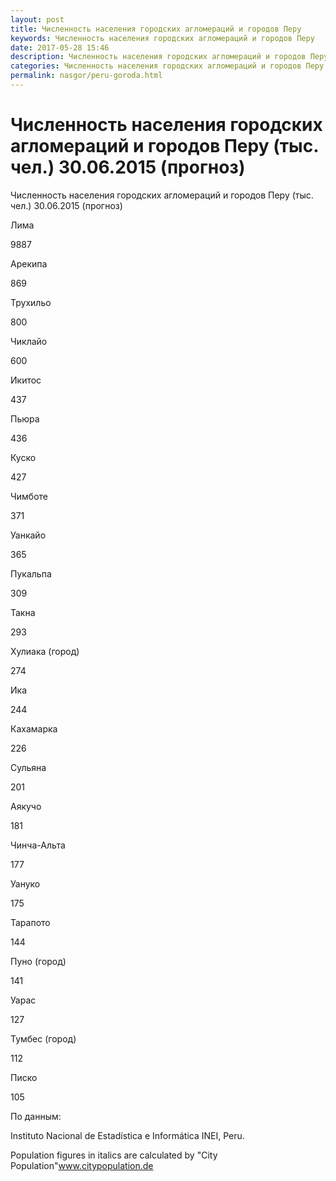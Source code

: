 ```yaml
---
layout: post
title: Численность населения городских агломераций и городов Перу
keywords: Численность населения городских агломераций и городов Перу
date: 2017-05-28 15:46
description: Численность населения городских агломераций и городов Перу
categories: Численность населения городских агломераций и городов Перу
permalink: nasgor/peru-goroda.html
---
```


# Численность населения городских агломераций и городов Перу (тыс. чел.) 30.06.2015 (прогноз)



Численность населения городских агломераций и городов Перу (тыс. чел.) 30.06.2015 (прогноз)








Лима


9887






Арекипа


869






Трухильо


800






Чиклайо


600






Икитос


437






Пьюра


436






Куско


427






Чимботе


371






Уанкайо


365






Пукальпа


309






Такна


293






Хулиака (город)


274






Ика


244






Кахамарка


226






Сульяна


201






Аякучо


181






Чинча-Альта


177






Уануко


175






Тарапото


144






Пуно (город)


141






Уарас


127






Тумбес (город)


112






Писко


105








По данным:


Instituto Nacional de Estadística e Informática INEI, Peru.


 Population figures in italics are calculated by &#34;City Population&#34;www.citypopulation.de

			
		
